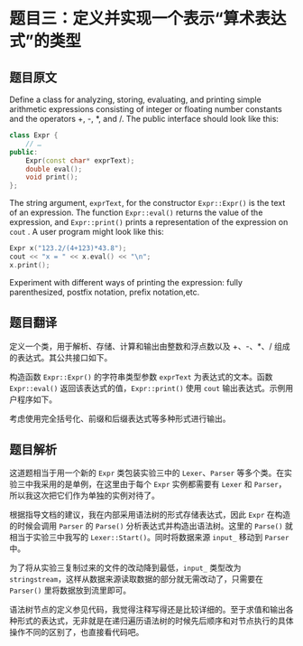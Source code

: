 # 题目三：定义并实现一个表示“算术表达式”的类型

## 题目原文

Define a class for analyzing, storing, evaluating, and printing simple arithmetic expressions consisting of integer or floating number constants and the operators +, -, *, and /. The public interface should look like this:

```c++
class Expr {
    // …
public:
    Expr(const char* exprText);
    double eval();
    void print();
};
```

The string argument, `exprText`, for the constructor `Expr::Expr()` is the text of an expression. The function `Expr::eval()` returns the value of the expression, and `Expr::print()` prints a representation of the expression on `cout` . A user program might look like this:

```c++
Expr x("123.2/(4+123)*43.8");
cout << "x = " << x.eval() << "\n";
x.print();
```

Experiment with different ways of printing the expression: fully parenthesized, postfix notation, prefix notation,etc.

## 题目翻译

定义一个类，用于解析、存储、计算和输出由整数和浮点数以及 +、-、*、/ 组成的表达式。其公共接口如下。

构造函数 `Expr::Expr()` 的字符串类型参数 `exprText` 为表达式的文本。函数 `Expr::eval()` 返回该表达式的值，`Expr::print()` 使用 `cout` 输出表达式。示例用户程序如下。

考虑使用完全括号化、前缀和后缀表达式等多种形式进行输出。

## 题目解析

这道题相当于用一个新的 `Expr` 类包装实验三中的 `Lexer`、`Parser` 等多个类。在实验三中我采用的是单例，在这里由于每个 `Expr` 实例都需要有 `Lexer` 和 `Parser`，所以我这次把它们作为单独的实例对待了。

根据指导文档的建议，我在内部采用语法树的形式存储表达式，因此 `Expr` 在构造的时候会调用 `Parser` 的 `Parse()` 分析表达式并构造出语法树。这里的 `Parse()` 就相当于实验三中我写的 `Lexer::Start()`。同时将数据来源 `input_` 移动到 `Parser` 中。

为了将从实验三复制过来的文件的改动降到最低，`input_` 类型改为 `stringstream`，这样从数据来源读取数据的部分就无需改动了，只需要在 `Parser()` 里将数据放到流里即可。

语法树节点的定义参见代码，我觉得注释写得还是比较详细的。至于求值和输出各种形式的表达式，无非就是在递归遍历语法树的时候先后顺序和对节点执行的具体操作不同的区别了，也直接看代码吧。